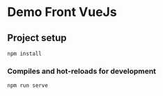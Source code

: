 # Demo Front VueJs

## Project setup
```
npm install
```

### Compiles and hot-reloads for development
```
npm run serve
```


